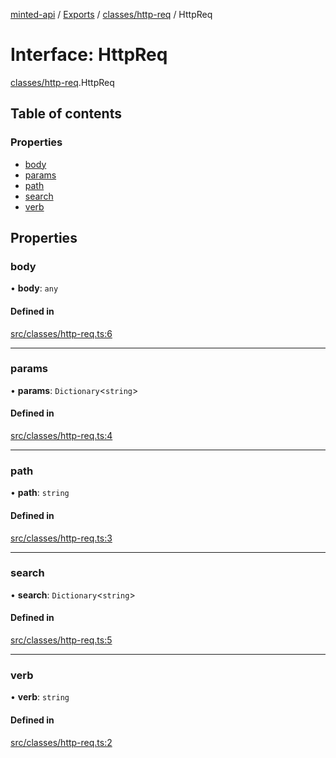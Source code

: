 [minted-api](../README.md) / [Exports](../modules.md) / [classes/http-req](../modules/classes_http_req.md) / HttpReq

# Interface: HttpReq

[classes/http-req](../modules/classes_http_req.md).HttpReq

## Table of contents

### Properties

- [body](classes_http_req.HttpReq.md#body)
- [params](classes_http_req.HttpReq.md#params)
- [path](classes_http_req.HttpReq.md#path)
- [search](classes_http_req.HttpReq.md#search)
- [verb](classes_http_req.HttpReq.md#verb)

## Properties

### body

• **body**: `any`

#### Defined in

[src/classes/http-req.ts:6](https://github.com/ianzepp/minted-api-ts/blob/05123f2/src/classes/http-req.ts#L6)

___

### params

• **params**: `Dictionary`<`string`\>

#### Defined in

[src/classes/http-req.ts:4](https://github.com/ianzepp/minted-api-ts/blob/05123f2/src/classes/http-req.ts#L4)

___

### path

• **path**: `string`

#### Defined in

[src/classes/http-req.ts:3](https://github.com/ianzepp/minted-api-ts/blob/05123f2/src/classes/http-req.ts#L3)

___

### search

• **search**: `Dictionary`<`string`\>

#### Defined in

[src/classes/http-req.ts:5](https://github.com/ianzepp/minted-api-ts/blob/05123f2/src/classes/http-req.ts#L5)

___

### verb

• **verb**: `string`

#### Defined in

[src/classes/http-req.ts:2](https://github.com/ianzepp/minted-api-ts/blob/05123f2/src/classes/http-req.ts#L2)
